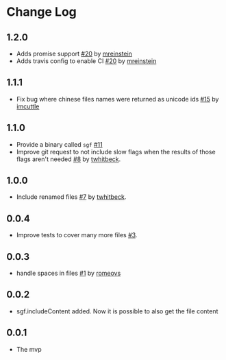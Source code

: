 # Change Log

## 1.2.0

- Adds promise support [#20](https://github.com/mcwhittemore/staged-git-files/pull/20) by [mreinstein](https://github.com/mreinstein)
- Adds travis config to enable CI [#20](https://github.com/mcwhittemore/staged-git-files/pull/20) by [mreinstein](https://github.com/mreinstein)

## 1.1.1

- Fix bug where chinese files names were returned as unicode ids [#15](https://github.com/mcwhittemore/staged-git-files/pull/15) by [imcuttle](https://github.com/imcuttle)

## 1.1.0

- Provide a binary called `sgf` [#11](https://github.com/mcwhittemore/staged-git-files/pull/11)
- Improve git request to not include slow flags when the results of those flags aren't needed [#8](https://github.com/mcwhittemore/staged-git-files/pull/8) by [twhitbeck](https://github.com/twhitbeck).

## 1.0.0

- Include renamed files [#7](https://github.com/mcwhittemore/staged-git-files/pull/7) by [twhitbeck](https://github.com/twhitbeck).

## 0.0.4

- Improve tests to cover many more files [#3](https://github.com/mcwhittemore/staged-git-files/pull/3).

## 0.0.3

- handle spaces in files [#1](https://github.com/mcwhittemore/staged-git-files/pull/1) by [romeovs](https://github.com/romeovs)

## 0.0.2

- sgf.includeContent added. Now it is possible to also get the file content

## 0.0.1

- The mvp
